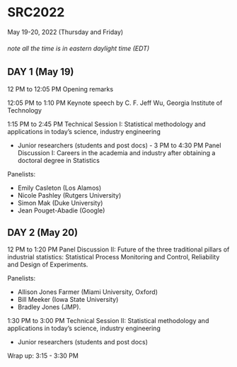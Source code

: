 # SRC2022
May 19-20, 2022 (Thursday and Friday)
 
###### note all the time is in eastern daylight time (EDT)
 
DAY 1 (May 19)
--------------------
 
12 PM to 12:05 PM
Opening remarks

12:05 PM to 1:10 PM
Keynote speech by C. F. Jeff Wu, Georgia Institute of Technology

1:15 PM to 2:45 PM
Technical Session I: Statistical methodology and applications in today’s science, industry engineering 
-	Junior researchers (students and post docs)
           - 
3 PM to 4:30 PM
Panel Discussion I: Careers in the academia and industry after obtaining a doctoral degree in Statistics

Panelists: 
- Emily Casleton (Los Alamos)         
- Nicole Pashley (Rutgers University)        
- Simon Mak (Duke University)         
- Jean Pouget-Abadie (Google)


DAY 2 (May 20)
---------------------

12 PM to 1:20 PM
Panel Discussion II: Future of the three traditional pillars of industrial statistics: Statistical Process Monitoring and Control, Reliability and Design of Experiments. 

Panelists: 
- Allison Jones Farmer (Miami University, Oxford)
- Bill Meeker (Iowa State University)
- Bradley Jones (JMP).

1:30 PM to 3:00 PM
Technical Session II: Statistical methodology and applications in today’s science, industry engineering 
-	Junior researchers (students and post docs)
 
Wrap up: 3:15 - 3:30 PM
